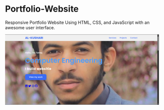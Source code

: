 # Portfolio-Website
Responsive Portfolio Website Using HTML, CSS, and JavaScript with an awesome user interface.

![](/Screenshot.png)
